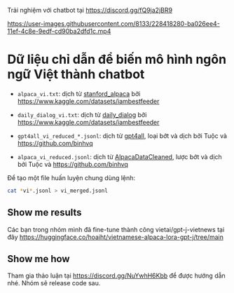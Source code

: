 Trải nghiệm với chatbot tại https://discord.gg/fQ9ja2jBR9

https://user-images.githubusercontent.com/8133/228418280-ba026ee4-11ef-4c8e-9edf-cd90ba2dfd1c.mp4

# Dữ liệu chỉ dẫn để biến mô hình ngôn ngữ Việt thành chatbot

- `alpaca_vi.txt`: dịch từ [stanford_alpaca](https://github.com/tatsu-lab/stanford_alpaca) bởi https://www.kaggle.com/datasets/iambestfeeder

- `daily_dialog_vi.txt`: dịch từ [daily_dialog](https://huggingface.co/datasets/daily_dialog) bởi https://www.kaggle.com/datasets/iambestfeeder

- `gpt4all_vi_reduced_*.jsonl`: dịch từ [gpt4all](https://github.com/nomic-ai/gpt4all), loại bớt và dịch bởi Tuộc và https://github.com/binhvq

- `alpaca_vi_reduced.jsonl`: dịch từ [AlpacaDataCleaned](https://github.com/gururise/AlpacaDataCleaned), lược bớt và dịch bởi Tuộc và https://github.com/binhvq

Để tạo một file huấn luyện chung dùng lệnh:
```sh
cat *vi*.jsonl > vi_merged.jsonl
```

## Show me results
Các bạn trong nhóm mình đã fine-tune thành công vietai/gpt-j-vietnews tại đây https://huggingface.co/hoaiht/vietnamese-alpaca-lora-gpt-j/tree/main

## Show me how
Tham gia thảo luận tại https://discord.gg/NuYwhH6Kbb để được hướng dẫn nhé. Nhóm sẽ release code sau.
